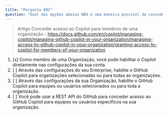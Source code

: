 ```yaml
---
title: "Pergunta 002"
question: "Qual das opções abaixo NÃO é uma maneira possível de conceder acesso ao Copilot para membros de uma organização?"
---
```


> Artigo Conceder acesso ao Copilot para membros de uma organização - https://docs.github.com/en/copilot/managing-copilot/managing-github-copilot-in-your-organization/managing-access-to-github-copilot-in-your-organization/granting-access-to-copilot-for-members-of-your-organization


1. [x] Como membro de uma Organização, você pode habilitar o Copilot diretamente nas configurações da sua conta.
1. [ ] Através das configurações do seu Enterprise, habilite o GitHub Copilot para organizações selecionadas ou para todas as organizações.
1. [ ] Através das configurações da sua Organização, habilite o GitHub Copilot para equipes ou usuários selecionados ou para toda a organização.
1. [ ] Você pode usar a REST API do GitHub para conceder acesso ao GitHub Copilot para equipes ou usuários específicos na sua organização.
